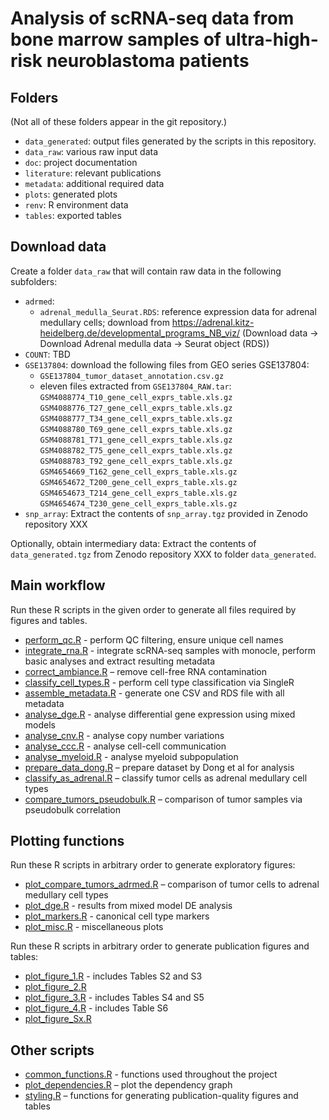 # Analysis of scRNA-seq data from bone marrow samples of ultra-high-risk neuroblastoma patients

## Folders

(Not all of these folders appear in the git repository.)

- `data_generated`: output files generated by the scripts in this repository.
- `data_raw`: various raw input data
- `doc`: project documentation
- `literature`: relevant publications
- `metadata`: additional required data
- `plots`: generated plots
- `renv`: R environment data
- `tables`: exported tables



## Download data

Create a folder `data_raw` that will contain raw data in the following subfolders:

- `adrmed`:
  - `adrenal_medulla_Seurat.RDS`: reference expression data for adrenal medullary cells; download from https://adrenal.kitz-heidelberg.de/developmental_programs_NB_viz/ (Download data -> Download Adrenal medulla data -> Seurat object (RDS))
- `COUNT`: TBD
- `GSE137804`: download the following files from GEO series GSE137804:
  - `GSE137804_tumor_dataset_annotation.csv.gz`
  - eleven files extracted from `GSE137804_RAW.tar`:
    `GSM4088774_T10_gene_cell_exprs_table.xls.gz`
    `GSM4088776_T27_gene_cell_exprs_table.xls.gz`
    `GSM4088777_T34_gene_cell_exprs_table.xls.gz`
    `GSM4088780_T69_gene_cell_exprs_table.xls.gz`
    `GSM4088781_T71_gene_cell_exprs_table.xls.gz`
    `GSM4088782_T75_gene_cell_exprs_table.xls.gz`
    `GSM4088783_T92_gene_cell_exprs_table.xls.gz`
    `GSM4654669_T162_gene_cell_exprs_table.xls.gz`
    `GSM4654672_T200_gene_cell_exprs_table.xls.gz`
    `GSM4654673_T214_gene_cell_exprs_table.xls.gz`
    `GSM4654674_T230_gene_cell_exprs_table.xls.gz`
- `snp_array`: Extract the contents of `snp_array.tgz` provided in Zenodo repository XXX

Optionally, obtain intermediary data: Extract the contents of `data_generated.tgz` from Zenodo repository XXX to folder `data_generated`.



## Main workflow

Run these R scripts in the given order to generate all files
required by figures and tables.

- [perform_qc.R](perform_qc.R) -
  perform QC filtering, ensure unique cell names
- [integrate_rna.R](integrate_rna.R) -
  integrate scRNA-seq samples with monocle, perform basic analyses
  and extract resulting metadata
- [correct_ambiance.R](correct_ambiance.R) –
  remove cell-free RNA contamination
- [classify_cell_types.R](classify_cell_types.R) -
  perform cell type classification via SingleR
- [assemble_metadata.R](assemble_metadata.R) -
  generate one CSV and RDS file with all metadata
- [analyse_dge.R](analyse_dge.R) -
  analyse differential gene expression using mixed models
- [analyse_cnv.R](analyse_cnv.R) -
  analyse copy number variations
- [analyse_ccc.R](analyse_ccc.R) -
  analyse cell-cell communication
- [analyse_myeloid.R](analyse_myeloid.R) -
  analyse myeloid subpopulation
- [prepare_data_dong.R](prepare_data_dong.R) –
  prepare dataset by Dong et al for analysis
- [classify_as_adrenal.R](classify_as_adrenal.R) –
  classify tumor cells as adrenal medullary cell types
- [compare_tumors_pseudobulk.R](compare_tumors_pseudobulk.R) –
  comparison of tumor samples via pseudobulk correlation

  
  
## Plotting functions

Run these R scripts in arbitrary order to generate exploratory figures:

- [plot_compare_tumors_adrmed.R](plot_compare_tumors_adrmed.R) –
  comparison of tumor cells to adrenal medullary cell types
- [plot_dge.R](plot_dge.R) -
  results from mixed model DE analysis
- [plot_markers.R](plot_markers.R) -
  canonical cell type markers
- [plot_misc.R](plot_misc.R) -
  miscellaneous plots
  

Run these R scripts in arbitrary order to generate publication figures and tables:

- [plot_figure_1.R](plot_figure_1.R) - includes Tables S2 and S3
- [plot_figure_2.R](plot_figure_2.R)
- [plot_figure_3.R](plot_figure_3.R) - includes Tables S4 and S5
- [plot_figure_4.R](plot_figure_4.R) - includes Table S6
- [plot_figure_Sx.R](plot_figure_Sx.R)



## Other scripts

- [common_functions.R](common_functions.R) -
  functions used throughout the project
- [plot_dependencies.R](plot_dependencies.R) –
  plot the dependency graph
- [styling.R](styling.R) –
  functions for generating publication-quality figures and tables
